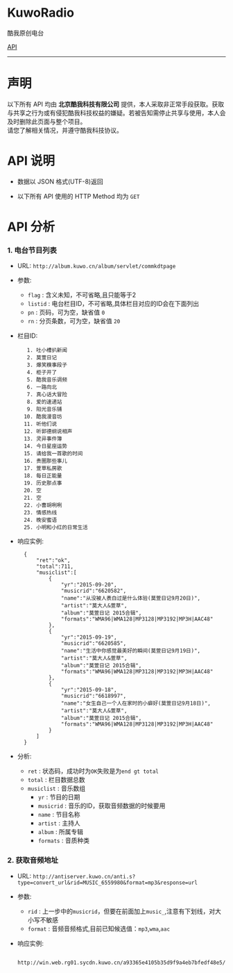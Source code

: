 # KuwoRadio
酷我原创电台

 [API](https://github.com/junbaor/KuwoRadio/wiki/%E9%85%B7%E6%88%91%E5%8E%9F%E5%88%9B%E7%94%B5%E5%8F%B0API%E5%88%86%E6%9E%90) 

- - -

# 声明

以下所有 API 均由 __北京酷我科技有限公司__
提供，本人采取非正常手段获取。获取与共享之行为或有侵犯酷我科技权益的嫌疑。若被告知需停止共享与使用，本人会及时删除此页面与整个项目。  
请您了解相关情况，并遵守酷我科技协议。

# API 说明
*  数据以 JSON 格式(UTF-8)返回

* 以下所有 API 使用的 HTTP Method 均为 `GET`

# API 分析

### 1. 电台节目列表
* URL: `http://album.kuwo.cn/album/servlet/commkdtpage`  
* 参数:
    * `flag` : 含义未知，不可省略,且只能等于2
    * `listid` : 电台栏目ID，不可省略,具体栏目对应的ID会在下面列出
    * `pn` : 页码，可为空，缺省值 `0`
    * `rn` : 分页条数，可为空，缺省值 `20`
* 栏目ID:

         1. 吐小槽扒新闻
         2. 莫萱日记
         3. 爆笑糗事段子
         4. 柜子开了
         5. 酷我音乐调频
         6. 一路向北
         7. 真心话大冒险
         8. 爱的速递站
         9. 阳光音乐铺
        10. 酷我漫音坊
        11. 听他们说
        12. 听郭德纲说相声
        13. 灵异事件簿
        14. 今日星座运势
        15. 请给我一首歌的时间
        16. 贵圈那些事儿
        17. 萱草私房歌
        18. 每日正能量
        19. 历史那点事
        20. 空
        21. 空
        22. 小曹胡咧咧
        23. 情感热线
        24. 晚安蜜语
        25. 小明和小红的日常生活

* 响应实例:

        {
		    "ret":"ok",
		    "total":711,
		    "musiclist":[
		        {
		            "yr":"2015-09-20",
		            "musicrid":"6620582",
		            "name":"从没被人表白过是什么体验(莫萱日记9月20日)",
		            "artist":"莫大人&萱草",
		            "album":"莫萱日记 2015合辑",
		            "formats":"WMA96|WMA128|MP3128|MP3192|MP3H|AAC48"
		        },
		        {
		            "yr":"2015-09-19",
		            "musicrid":"6620585",
		            "name":"生活中你感觉最美好的瞬间(莫萱日记9月19日)",
		            "artist":"莫大人&萱草",
		            "album":"莫萱日记 2015合辑",
		            "formats":"WMA96|WMA128|MP3128|MP3192|MP3H|AAC48"
		        },
		        {
		            "yr":"2015-09-18",
		            "musicrid":"6618997",
		            "name":"女生自己一个人在家时的小癖好(莫萱日记9月18日)",
		            "artist":"莫大人&萱草",
		            "album":"莫萱日记 2015合辑",
		            "formats":"WMA96|WMA128|MP3128|MP3192|MP3H|AAC48"
		        }
		    ]
		}

* 分析:
    * `ret` : 状态码，成功时为`OK`失败是为`end gt total`
    * `total` : 栏目数据总数
    * `musiclist` : 音乐数组
        * `yr` : 节目的日期
        * `musicrid` : 音乐的ID，获取音频数据的时候要用
        * `name` : 节目名称
        * `artist` : 主持人
        * `album` :  所属专辑
        * `formats` : 音质种类

### 2. 获取音频地址
* URL: `http://antiserver.kuwo.cn/anti.s?type=convert_url&rid=MUSIC_6559980&format=mp3&response=url`
* 参数:
    * `rid` : 上一步中的`musicrid`，但要在前面加上`music_`,注意有下划线，对大小写不敏感
    * `format` : 音频音频格式,目前已知候选值：`mp3`,`wma`,`aac`
* 响应实例:

         http://win.web.rg01.sycdn.kuwo.cn/a93365e4105b35d9f9a4eb7bfedf48e5/568f0add/resource/n2/16/83/2290975134.mp3


